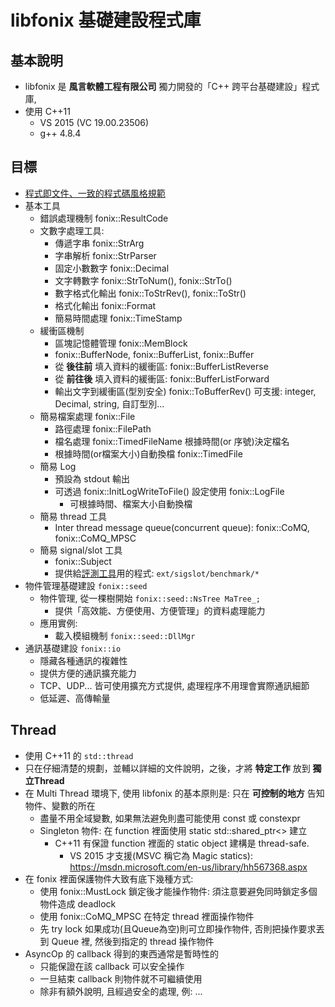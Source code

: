 libfonix 基礎建設程式庫
=======================

## 基本說明
  * libfonix 是 **風言軟體工程有限公司** 獨力開發的「C++ 跨平台基礎建設」程式庫,
  * 使用 C++11
    * VS 2015 (VC 19.00.23506)
    * g++ 4.8.4

## 目標
  * [程式即文件、一致的程式碼風格規範](Overview/CodingStyle.md)
  * 基本工具
    * 錯誤處理機制 fonix::ResultCode
    * 文數字處理工具:
      * 傳遞字串 fonix::StrArg
      * 字串解析 fonix::StrParser
      * 固定小數數字 fonix::Decimal
      * 文字轉數字 fonix::StrToNum(), fonix::StrTo()
      * 數字格式化輸出 fonix::ToStrRev(), fonix::ToStr()
      * 格式化輸出 fonix::Format
      * 簡易時間處理 fonix::TimeStamp
    * 緩衝區機制
      * 區塊記憶體管理 fonix::MemBlock
      * fonix::BufferNode, fonix::BufferList, fonix::Buffer
      * 從 **後往前** 填入資料的緩衝區: fonix::BufferListReverse
      * 從 **前往後** 填入資料的緩衝區: fonix::BufferListForward
      * 輸出文字到緩衝區(型別安全) fonix::ToBufferRev() 可支援: integer, Decimal, string, 自訂型別...
    * 簡易檔案處理 fonix::File
      * 路徑處理 fonix::FilePath
      * 檔名處理 fonix::TimedFileName 根據時間(or 序號)決定檔名
      * 根據時間(or檔案大小)自動換檔 fonix::TimedFile
    * 簡易 Log
      * 預設為 stdout 輸出
      * 可透過 fonix::InitLogWriteToFile() 設定使用 fonix::LogFile
        * 可根據時間、檔案大小自動換檔
    * 簡易 thread 工具
      * Inter thread message queue(concurrent queue): fonix::CoMQ, fonix::CoMQ_MPSC
    * 簡易 signal/slot 工具
      * fonix::Subject
      * 提供給[評測工具](https://github.com/NoAvailableAlias/signal-slot-benchmarks)用的程式: `ext/sigslot/benchmark/*`
  * 物件管理基礎建設 `fonix::seed`
    * 物件管理, 從一棵樹開始 `fonix::seed::NsTree MaTree_;`
      * 提供「高效能、方便使用、方便管理」的資料處理能力
    * 應用實例:
      * 載入模組機制 `fonix::seed::DllMgr`
  * 通訊基礎建設 `fonix::io`
    * 隱藏各種通訊的複雜性
    * 提供方便的通訊擴充能力
    * TCP、UDP... 皆可使用擴充方式提供, 處理程序不用理會實際通訊細節
    * 低延遲、高傳輸量

## Thread
  * 使用 C++11 的 `std::thread`
  * 只在仔細清楚的規劃，並輔以詳細的文件說明，之後，才將 **特定工作** 放到 **獨立Thread**
  * 在 Multi Thread 環境下, 使用 libfonix 的基本原則是: 只在 **可控制的地方** 告知物件、變數的所在
    * 盡量不用全域變數, 如果無法避免則盡可能使用 const 或 constexpr
    * Singleton 物件: 在 function 裡面使用 static std::shared_ptr<> 建立
      * C++11 有保證 function 裡面的 static object 建構是 thread-safe.
        * VS 2015 才支援(MSVC 稱它為 Magic statics): https://msdn.microsoft.com/en-us/library/hh567368.aspx
  * 在 fonix 裡面保護物件大致有底下幾種方式:
    * 使用 fonix::MustLock 鎖定後才能操作物件: 須注意要避免同時鎖定多個物件造成 deadlock
    * 使用 fonix::CoMQ_MPSC 在特定 thread 裡面操作物件
    * 先 try lock 如果成功(且Queue為空)則可立即操作物件, 否則把操作要求丟到 Queue 裡, 然後到指定的 thread 操作物件
  * AsyncOp 的 callback 得到的東西通常是暫時性的
    * 只能保證在該 callback 可以安全操作
    * 一旦結束 callback 則物件就不可繼續使用
    * 除非有額外說明, 且經過安全的處理, 例: ...
